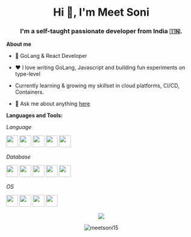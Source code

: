 <h1 align="center">Hi 👋, I'm Meet Soni</h1>
<h3 align="center">I'm a self-taught passionate developer from India 🇮🇳. </h3>

**About me**

- 💼 GoLang & React Developer

- ❤️ I love writing GoLang, Javascript and building fun experiments on type-level

- Currently learning & growing my skillset in cloud platforms, CI/CD, Containers.

- 💬 Ask me about anything [here](https://github.com/meetsoni15/meetsoni15/issues)

**Languages and Tools:**

*Language*

<code><img height="31" src="https://img.shields.io/badge/Go-00ADD8?style=for-the-badge&logo=go&logoColor=white"></code>
<code><img height="31" src="https://img.shields.io/badge/PHP-777BB4?style=for-the-badge&logo=php&logoColor=white"></code>
<code><img height="31" src="https://img.shields.io/badge/Node.js-339933?style=for-the-badge&logo=nodedotjs&logoColor=white"></code>
<code><img height="31" src="https://img.shields.io/badge/TypeScript-007ACC?style=for-the-badge&logo=typescript&logoColor=white"></code>
<code><img height="31" src="https://img.shields.io/badge/JavaScript-323330?style=for-the-badge&logo=javascript&logoColor=F7DF1E"></code>


*Database*

<code><img height="31" src="https://img.shields.io/badge/Amazon%20DynamoDB-4053D6?style=for-the-badge&logo=Amazon%20DynamoDB&logoColor=white"></code>
<code><img height="31" src="https://img.shields.io/badge/MongoDB-4EA94B?style=for-the-badge&logo=mongodb&logoColor=white"></code>
<code><img height="31" src="https://img.shields.io/badge/MySQL-005C84?style=for-the-badge&logo=mysql&logoColor=white"></code>
<code><img height="31" src="https://img.shields.io/badge/PostgreSQL-316192?style=for-the-badge&logo=postgresql&logoColor=white"></code>
<code><img height="31" src="https://img.shields.io/badge/redis-%23DD0031.svg?&style=for-the-badge&logo=redis&logoColor=white"></code>

*OS*

<code><img height="31" src="https://img.shields.io/badge/Linux-FCC624?style=for-the-badge&logo=linux&logoColor=black"></code>
<code><img height="31" src="https://img.shields.io/badge/Ubuntu-E95420?style=for-the-badge&logo=ubuntu&logoColor=white"></code>
<code><img height="31" src="https://img.shields.io/badge/Arch_Linux-1793D1?style=for-the-badge&logo=arch-linux&logoColor=white"></code>
<code><img height="31" src="https://img.shields.io/badge/Cent%20OS-262577?style=for-the-badge&logo=CentOS&logoColor=white"></code>

<p align = "center">
  <img src = "https://github-readme-stats.vercel.app/api?username=meetsoni15&show_icons=true&theme=bear">
</p>


<p align="center"> <img src="https://komarev.com/ghpvc/?username=meetsoni15&label=Profile%20views&color=0e75b6&style=flat" alt="meetsoni15" /> </p>


<!--
**meetsoni15/meetsoni15** is a ✨ _special_ ✨ repository because its `README.md` (this file) appears on your GitHub profile.

Here are some ideas to get you started:

- 🔭 I’m currently working on ...
- 🌱 I’m currently learning ...
- 👯 I’m looking to collaborate on ...
- 🤔 I’m looking for help with ...
- 💬 Ask me about ...
- 📫 How to reach me: ...
- 😄 Pronouns: ...
- ⚡ Fun fact: ...
-->
